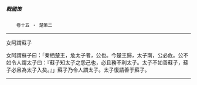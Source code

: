 

##### 戰國策
　　`卷十五 ‧ 楚策二`

* * *

女阿謂蘇子

女阿謂蘇子曰：「秦栖楚王，危太子者，公也。今楚王歸，太子南，公必危。公不如令人謂太子曰：『蘇子知太子之怨己也，必且務不利太子。太子不如善蘇子，蘇子必且為太子入矣。』」蘇子乃令人謂太子。太子復請善于蘇子。

* * *

